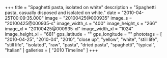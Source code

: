 +++
title = "Spaghetti pasta, isolated on white"
description = "Spaghetti pasta, casually disposed and isolated on white."
date = "2010-04-25T00:09:35.000"
image = "20100425@000935"
image_s = "20100425@000935-s"
image_width_s = "400"
image_height_s = "266"
image_xl = "20100425@000935-xl"
image_width_xl = "1024"
image_height_xl = "681"
gps_latitude = ""
gps_longitude = ""
phototags = [ "2010-04-25", "2010-04", "2010", "close up", "yellow", "white", "still life", "still life", "isolated", "raw", "pasta", "dried pasta", "spaghetti", "typical", "Italian" ]
galleries = [ "2010 Timeline" ]
+++
